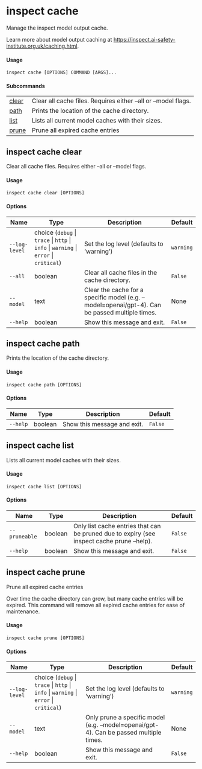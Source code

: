 # inspect cache


Manage the inspect model output cache.

Learn more about model output caching at
<https://inspect.ai-safety-institute.org.uk/caching.html>.

#### Usage

``` text
inspect cache [OPTIONS] COMMAND [ARGS]...
```

#### Subcommands

|  |  |
|----|----|
| [clear](#inspect-cache-clear) | Clear all cache files. Requires either –all or –model flags. |
| [path](#inspect-cache-path) | Prints the location of the cache directory. |
| [list](#inspect-cache-list) | Lists all current model caches with their sizes. |
| [prune](#inspect-cache-prune) | Prune all expired cache entries |

## inspect cache clear

Clear all cache files. Requires either –all or –model flags.

#### Usage

``` text
inspect cache clear [OPTIONS]
```

#### Options

| Name | Type | Description | Default |
|----|----|----|----|
| `--log-level` | choice (`debug` \| `trace` \| `http` \| `info` \| `warning` \| `error` \| `critical`) | Set the log level (defaults to ‘warning’) | `warning` |
| `--all` | boolean | Clear all cache files in the cache directory. | `False` |
| `--model` | text | Clear the cache for a specific model (e.g. –model=openai/gpt-4). Can be passed multiple times. | None |
| `--help` | boolean | Show this message and exit. | `False` |

## inspect cache path

Prints the location of the cache directory.

#### Usage

``` text
inspect cache path [OPTIONS]
```

#### Options

| Name     | Type    | Description                 | Default |
|----------|---------|-----------------------------|---------|
| `--help` | boolean | Show this message and exit. | `False` |

## inspect cache list

Lists all current model caches with their sizes.

#### Usage

``` text
inspect cache list [OPTIONS]
```

#### Options

| Name | Type | Description | Default |
|----|----|----|----|
| `--pruneable` | boolean | Only list cache entries that can be pruned due to expiry (see inspect cache prune –help). | `False` |
| `--help` | boolean | Show this message and exit. | `False` |

## inspect cache prune

Prune all expired cache entries

Over time the cache directory can grow, but many cache entries will be
expired. This command will remove all expired cache entries for ease of
maintenance.

#### Usage

``` text
inspect cache prune [OPTIONS]
```

#### Options

| Name | Type | Description | Default |
|----|----|----|----|
| `--log-level` | choice (`debug` \| `trace` \| `http` \| `info` \| `warning` \| `error` \| `critical`) | Set the log level (defaults to ‘warning’) | `warning` |
| `--model` | text | Only prune a specific model (e.g. –model=openai/gpt-4). Can be passed multiple times. | None |
| `--help` | boolean | Show this message and exit. | `False` |
